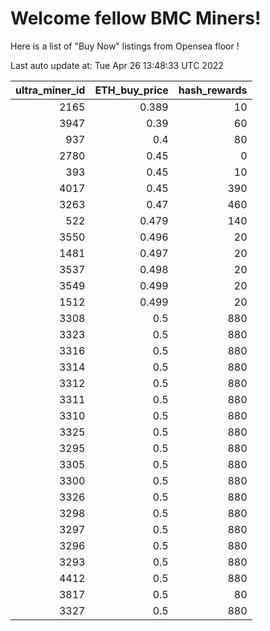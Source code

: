 # Welcome fellow BMC Miners!
Here is a list of "Buy Now" listings from Opensea floor !


Last auto update at: Tue Apr 26 13:48:33 UTC 2022


|   ultra_miner_id |   ETH_buy_price |   hash_rewards |
|-----------------:|----------------:|---------------:|
|             2165 |           0.389 |             10 |
|             3947 |           0.39  |             60 |
|              937 |           0.4   |             80 |
|             2780 |           0.45  |              0 |
|              393 |           0.45  |             10 |
|             4017 |           0.45  |            390 |
|             3263 |           0.47  |            460 |
|              522 |           0.479 |            140 |
|             3550 |           0.496 |             20 |
|             1481 |           0.497 |             20 |
|             3537 |           0.498 |             20 |
|             3549 |           0.499 |             20 |
|             1512 |           0.499 |             20 |
|             3308 |           0.5   |            880 |
|             3323 |           0.5   |            880 |
|             3316 |           0.5   |            880 |
|             3314 |           0.5   |            880 |
|             3312 |           0.5   |            880 |
|             3311 |           0.5   |            880 |
|             3310 |           0.5   |            880 |
|             3325 |           0.5   |            880 |
|             3295 |           0.5   |            880 |
|             3305 |           0.5   |            880 |
|             3300 |           0.5   |            880 |
|             3326 |           0.5   |            880 |
|             3298 |           0.5   |            880 |
|             3297 |           0.5   |            880 |
|             3296 |           0.5   |            880 |
|             3293 |           0.5   |            880 |
|             4412 |           0.5   |            880 |
|             3817 |           0.5   |             80 |
|             3327 |           0.5   |            880 |